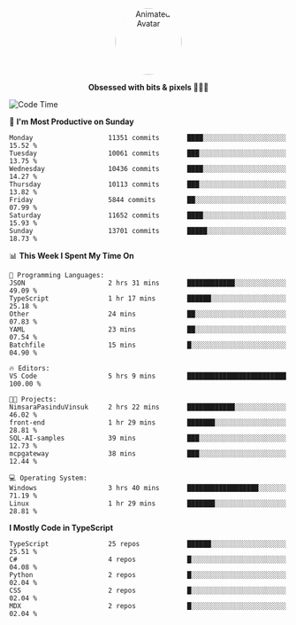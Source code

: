
<div align="center">
  <img 
    src="https://i.postimg.cc/W1R4TF4j/d6kpuve-c97567cf-518b-4b86-a271-5c89d88d22f7.gif" 
    width="120" 
    height="120" 
    alt="Animated Avatar" 
    style="border-radius: 50%;" 
  />
  
  <strong>Obsessed with bits & pixels 🧑‍💻🎨</strong>
</div>


<!--
### 🛠️ Main Tech Stack

<div align="center">
  <img src="https://cdn.jsdelivr.net/gh/devicons/devicon/icons/javascript/javascript-original.svg" height="25" alt="JavaScript" />
  <img src="https://cdn.jsdelivr.net/gh/devicons/devicon/icons/react/react-original.svg" height="25" alt="React" />
  <img src="https://cdn.jsdelivr.net/gh/devicons/devicon/icons/cplusplus/cplusplus-original.svg" height="25" alt="C++" />
  <img src="https://cdn.jsdelivr.net/gh/devicons/devicon/icons/rust/rust-original.svg" height="25" alt="Rust" />
  <img src="https://cdn.jsdelivr.net/gh/devicons/devicon/icons/java/java-original.svg" height="25" alt="Java" />
  <img src="https://skillicons.dev/icons?i=mysql" height="25" alt="MySQL" />
  <img src="https://skillicons.dev/icons?i=pr" height="25" alt="Premiere Pro" />
</div> -->

<!--START_SECTION:waka-->
![Code Time](http://img.shields.io/badge/Code%20Time-2%2C649%20hrs%2024%20mins-blue)

📅 **I'm Most Productive on Sunday** 

```text
Monday                   11351 commits       ████░░░░░░░░░░░░░░░░░░░░░   15.52 % 
Tuesday                  10061 commits       ███░░░░░░░░░░░░░░░░░░░░░░   13.75 % 
Wednesday                10436 commits       ████░░░░░░░░░░░░░░░░░░░░░   14.27 % 
Thursday                 10113 commits       ███░░░░░░░░░░░░░░░░░░░░░░   13.82 % 
Friday                   5844 commits        ██░░░░░░░░░░░░░░░░░░░░░░░   07.99 % 
Saturday                 11652 commits       ████░░░░░░░░░░░░░░░░░░░░░   15.93 % 
Sunday                   13701 commits       █████░░░░░░░░░░░░░░░░░░░░   18.73 % 
```


📊 **This Week I Spent My Time On** 

```text
💬 Programming Languages: 
JSON                     2 hrs 31 mins       ████████████░░░░░░░░░░░░░   49.09 % 
TypeScript               1 hr 17 mins        ██████░░░░░░░░░░░░░░░░░░░   25.18 % 
Other                    24 mins             ██░░░░░░░░░░░░░░░░░░░░░░░   07.83 % 
YAML                     23 mins             ██░░░░░░░░░░░░░░░░░░░░░░░   07.54 % 
Batchfile                15 mins             █░░░░░░░░░░░░░░░░░░░░░░░░   04.90 % 

🔥 Editors: 
VS Code                  5 hrs 9 mins        █████████████████████████   100.00 % 

🐱‍💻 Projects: 
NimsaraPasinduVinsuk     2 hrs 22 mins       ████████████░░░░░░░░░░░░░   46.02 % 
front-end                1 hr 29 mins        ███████░░░░░░░░░░░░░░░░░░   28.81 % 
SQL-AI-samples           39 mins             ███░░░░░░░░░░░░░░░░░░░░░░   12.73 % 
mcpgateway               38 mins             ███░░░░░░░░░░░░░░░░░░░░░░   12.44 % 

💻 Operating System: 
Windows                  3 hrs 40 mins       ██████████████████░░░░░░░   71.19 % 
Linux                    1 hr 29 mins        ███████░░░░░░░░░░░░░░░░░░   28.81 % 
```

**I Mostly Code in TypeScript** 

```text
TypeScript               25 repos            ██████░░░░░░░░░░░░░░░░░░░   25.51 % 
C#                       4 repos             █░░░░░░░░░░░░░░░░░░░░░░░░   04.08 % 
Python                   2 repos             █░░░░░░░░░░░░░░░░░░░░░░░░   02.04 % 
CSS                      2 repos             █░░░░░░░░░░░░░░░░░░░░░░░░   02.04 % 
MDX                      2 repos             █░░░░░░░░░░░░░░░░░░░░░░░░   02.04 % 
```




<!--END_SECTION:waka-->
